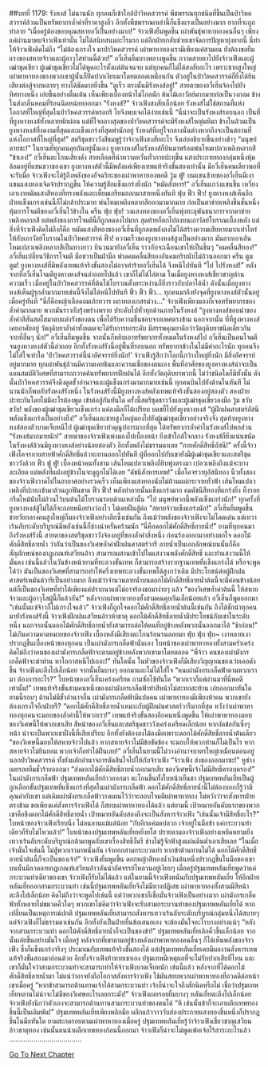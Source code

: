 ##บทที่ 1179: รังหงส์
ไม่นานนัก ทุกคนก็เข้าใกล้ป่าวิหคสวรรค์ พืชพรรณทุกชนิดที่ขึ้นเป็นป่าวิหคสวรรค์ล้วนเป็นทรัพยากรล้ำค่าที่ราคาสูงลิ่ว อีกทั้งพืชพรรณเหล่านี้ก็แข็งแรงเป็นอย่างมาก ยากที่จะถูกทำลาย
“เมื่อครู่ต้องขอบคุณสหายอวี๋เป็นอย่างมาก!”
จ้าวเฟิงยิ้มพูดขึ้น
เผ่าพันธุ์พาหาทองคนอื่นๆ เพียงแค่ผ่านมาพบจ้าวเฟิงเท่านั้น ไม่ได้สนิทสนมอะไรมาก แต่อีกฝ่ายกลับช่วยเขาจัดการปัญหายุ่งยากนี้ นี่ทำให้จ้าวเฟิงคิดไม่ถึง
“ไม่ต้องเกรงใจ มาป่าวิหคสวรรค์ เผ่าพาหาทองเรามีเพียงแค่สามคน ยังต้องขอยืมแรงของสหายจ้าวและผู้อาวุโสท่านนี้ด้วย!”
อวี๋เฮิ่นยิ้มบางพลางพูดขึ้น กวาดสายตาไปยังจ้าวเฟิงและผู้เฒ่าชุดเขียว
ผู้เฒ่าชุดเขียวไม่ได้พูดอะไรตั้งแต่ต้นจนจบ แต่ทุกคนก็ไม่ได้สงสัยอะไร เพราะชายสูงใหญ่เผ่าพาหาทองของพวกเขาผู้นั้นก็ปิดปากเงียบมาโดยตลอดเหมือนกัน
ตัวอยู่ในป่าวิหคสวรรค์ก็ยิ่งได้ยินเสียงต่อสู้จากหลายๆ ทางได้ชัดมากยิ่งขึ้น
“ดูเร็ว ตรงนั้นมีรังหงส์อยู่!”
สายตาของอวี๋เฮิ่นจ้องไปยังทิศทางหนึ่ง เอ่ยขึ้นอย่างตื่นเต้น
เห็นเพียงเบื้องหน้าไม่ไกลนัก ต้นไม้เถาวัลย์มากมายก่อเป็นวงกลม ข้างในส่งกลิ่นหอมที่ร้อนนิดหน่อยออกมา
“รังหงส์?”
จ้าวเฟิงสงสัยเล็กน้อย รังหงส์ไม่ใช่สถานที่แห่งโอกาสที่ใหญ่ที่สุดในป่าวิหคสวรรค์หรอกรึ ไยจึงพบเจอได้ง่ายเช่นนี้
“นี่น่าจะเป็นรังหงส์รอบนอก เป็นที่ที่ยูงหางหงส์ทั้งหลายพักผ่อน แต่ที่ใจกลางสุดของป่าวิหคสวรรค์จะมีรังหงส์ใหญ่มหึมา ข้างในล้วนเป็นยูงหางหงส์ที่งดงามที่สุดและแข็งแกร่งที่สุดพำนักอยู่ รังหงส์ที่อยู่ใจกลางนั่นต่างหากถึงจะเป็นสถานที่แห่งโอกาสที่ใหญ่ที่สุด!”
สตรีชุดชาววังสีชมพูรู้ว่าจ้าวเฟิงสงสัยอะไร จึงเอ่ยอธิบายขึ้นอย่างช้าๆ
“มนุษย์ ตายซะ!”
ในยามที่ทุกคนคุยกันอยู่นั้นเอง ยูงหางหงส์ในรังหงส์ก็บินมาพร้อมพ่นไหมเปลวเพลิงหลากสี
“ข้าเอง!”
อวี๋เฮิ่นตะโกนเสียงดัง สายเลือดที่น่าหวาดหวั่นทั่วกายปะทุขึ้น แสงประกายทองกลุ่มหนึ่งหุ้มล้อมอยู่ที่แขนขวาของเขา
ยูงหางหงส์ตัวนี้มีพลังแค่เพียงเทพแท้จริงขั้นสองเท่านั้น มีอวี๋เฮิ่นคนเดียวพอที่จะรับมือ จ้าวเฟิงจะได้รู้ถึงพลังของอัจฉริยะของเผ่าพาหาทองพอดี
วู้ม ฟู่!
บนแขนซ้ายของอวี๋เฮิ่นมีเงาแขนแสงทองเจิดจ้าปรากฏขึ้น ให้ความรู้สึกแข็งแกร่งยิ่งนัก
“หมัดสังหาร!”
อวี๋เฮิ่นแกว่งแขนขึ้น เหวี่ยงเอาเงาหมัดแสงสีทองที่ทรงพลังและเหี้ยมเกรียมออกมาสายหนึ่งทันที
ฟุ่บ ฟิ้ว ฟิ้ว!
ยูงหางหงส์เห็นอีกฝ่ายแข็งแกรงเช่นนี้ก็ไม่กล้าประมาท พ่นไหมเพลิงหลากสีออกมามากมาย ก่อเป็นตาข่ายเพลิงขึ้นชั้นหนึ่ง หุ้มการโจมตีของอวี๋เฮิ่นไว้ข้างใน
ครืน ฟุ่บ ฟุ่บ!
วงแสงทองของอวี๋เฮิ่นพุ่งทะลุพันธนาการจากตาข่ายเพลิงหลากสี แต่พลังของการโจมตีนี้ก็ถูกลดลงไปมาก สุดท้ายก็ตกไปลงบนเถาวัลย์โบราณเบื้องหลัง
แต่สิ่งที่จ้าวเฟิงคิดไม่ถึงก็คือ หมัดแสงสีทองของอวี๋เฮิ่นที่ถูกลดพลังลงไม่ได้สร้างความเสียหายมากเท่าไหร่ให้กับเถาวัลย์โบราณในป่าวิหคสวรรค์
ฟิ้ว!
ความเร็วของยูงหางหงส์สูงเป็นอย่างมาก มันลากเอาเส้นไหมเปลวเพลิงหลากสีเป็นทางยาว บินวนมายังอวี๋เฮิ่น ราวกับจะเฉือนเขาให้เป็นชิ้นๆ
“คมคลื่นสีทอง!”
อวี๋เฮิ่นเปลี่ยนวิธีการโจมตี มือขวาเป็นฝ่ามือ ฟาดคมคลื่นสีทองอันคมกริบนับไม่ถ้วนออกมา
ครืน ตูม ตูม!
ยูงหางหงส์ที่มีพลังเทพแท้จริงขั้นสองไม่อาจทำร้ายอวี๋เฮิ่นได้ จึงหนีไปทันที
“ไป ไปรังหงส์!”
หลังจากที่อวี๋เฮิ่นโจมตียูงหางหงส์จนล่าถอยไปแล้ว เขาก็ไม่ได้ไล่ตาม
ในเมื่อยูงหางหงส์เชี่ยวชาญด้านความเร็ว เมื่ออยู่ในป่าวิหคสวรรค์ที่ต้นไม้โบราณตั้งตระหง่านก็ยิ่งราวกับปลาได้น้ำ ดังนั้นเมื่อยูงหางหงส์เห็นผู้รุกล้ำมากมายเช่นนี้จึงไม่ได้หนีไปทันที
ฟิ้ว ฟิ้ว ฟิ้ว…
ทุกคนมาถึงยังจุดที่ยูงหางหงส์ตัวนั้นอยู่เมื่อครู่ทันที
“นี่ก็คือหญ้าเลือดลมเก้าทวาร ผกาทองเกสรม่วง…”
จ้าวเฟิงเพียงมองก็เจอทรัพยากรของล้ำค่ามากมาย พวกมันราวกับรุ้งพร่างพราย ประดับไปทั่วทุกด้านภายในรังหงส์
“ยูงหางหงส์ชอบนำของล้ำค่าสีสันสดใสมาตบแต่งรังของตน เพื่อได้รับความชื่นชอบจากเพศตรงข้าม นอกจากนั้น ที่ที่ยูงหางหงส์เคยอาศัยอยู่ วัตถุดิบยาล้ำค่าทั้งหมดจะได้รับการยกระดับ มีสรรพคุณยาดีกว่าวัตถุดิบยาชนิดเดียวกันจากที่อื่นๆ นัก!”
อวี๋เฮิ่นยิ้มพูดขึ้น จากนั้นก็หยิบเอาทรัพยากรทั้งหมดในรังหงส์ไป
อวี๋เฮิ่นเป็นคนโจมตีจนยูงหางหงส์ตัวนี้ล่าถอย อีกทั้งรังหงส์รังนี้อยู่พื้นที่รอบนอก ทรัพยากรข้างในไม่มีค่าอะไรนัก ทุกคนจึงไม่ใส่ใจเท่าใด
‘ป่าวิหคสวรรค์นี้น่าอัศจรรย์ยิ่งนัก!’
จ้าวเฟิงรู้สึกว่าโลกนี้กว้างใหญ่ยิ่งนัก มีสิ่งอัศจรรย์อยู่มากมาย ทุกเผ่าพันธุ์ล้วนมีความเคยชินและความเชื่อของตนเอง
พื้นที่อาศัยของยูงหางหงส์น่าจะเป็นแดนสมบัติวิเศษที่สามารถกวาดค้นทรัพยากรฝึกฝนได้ อีกทั้งวัตถุดิบยาพวกนี้ ไม่ว่าชนิดใดก็มีทั้งนั้น ดังนั้นป่าวิหคสวรรค์จึงดึงดูดขั้วอำนาจและผู้แข็งแกร่งมามากมายเช่นนี้
ทุกคนบินไปยังด้านในทันที ไม่นานนักก็พบกับรังหงส์รังหนึ่ง ในรังหงส์รังนี้มียูงหางหงส์พลังเทพแท้จริงขั้นสองอยู่สองตัว
สองฝ่ายปะทะกันโดยไม่มีอะไรต้องพูด เข้าต่อสู้กันทันใด ครั้งนี้สตรีชุดชาววังและผู้เฒ่าชุดเขียวลงมือ
วู้ม ขวับ ขวับ!
พลังของผู้เฒ่าชุดเขียวแข็งแกร่ง แค่ลงมือก็ได้เปรียบ บดขยี้ไปยังยูงหางหงส์
“ผู้ฝึกฝนศาสตร์อัสนี พลังแข็งแกร่งเป็นอย่างยิ่ง!”
อวี๋เฮิ่นและชายสูงใหญ่มองไปยังผู้เฒ่าชุดเขียวอย่างจริงจัง
สุดท้ายยูงหางหงส์สองตัวบาดเจ็บหนีไป ผู้เฒ่าชุดเขียวทำคุณูปการมากที่สุด ได้ทรัพยากรล้ำค่าในรังหงส์ไปหกส่วน
“รังหงส์มากมายนัก!”
สายตาของจ้าวเฟิงเพ่งมองไปเบื้องหน้า
ยิ่งเข้าใกล้ใจกลาง รังหงส์ก็ยิ่งแน่นขนัด ในรังหงส์ล้วนมียูงหางหงส์อย่างน้อยสองตัว อีกทั้งพลังไม่ธรรมดาเลย
“กายศักดิ์สิทธิ์อัสนี!”
ครั้งนี้จ้าวเฟิงโคจรกายสายฟ้าศักดิ์สิทธิ์แล้วทะยานออกไปทันที ผู้ที่ออกไปกับเขายังมีผู้เฒ่าชุดเขียวและสตรีชุดชาววังด้วย
ฟิ้ว ฟู่ ฟู่!
เบื้องหน้าคนทั้งสาม เส้นไหมเปลวเพลิงถี่ยิบพุ่งตรงมา เปลวเพลิงถึงแม้จะบางละเอียด แต่พลังที่แฝงอยู่ข้างในจะดูถูกไม่ได้เลย
“ดัชนีสังหารเทพ!”
เมื่อโคจรวายุอัสนีทอง นิ้วทั้งสองของจ้าวเฟิงวาดไปในอากาศอย่างรวดเร็ว เห็นเพียงแสงทองนับไม่ถ้วนแผ่กระจายทั่วฟ้า เส้นไหมเปลวเพลิงที่ปะทะเข้ามาล้วนถูกฟันขาด
ฟิ้ว ฟิ้ว!
พลังทำลายนั้นแข็งแกร่งมาก คมดัชนีสีทองที่แกร่งยิ่ง ทิ้งรอยกรีดไหม้นับไม่ถ้วนไว้บนต้นไม้โบราณรอบด้านเหล่านั้น
“ไป มนุษย์พวกนี้พลังแข็งแกร่งนัก!”
ทุกครั้งที่ยูงหางหงส์สู้ไม่ได้ก็จะถอยหนีอย่างว่องไว ไม่เคยฝืนสู้ต่อ
“สหายจ้าวแข็งแกร่งนัก!”
อวี๋เฮิ่นยิ้มพูดขึ้น ชายวัยกลางคนสูงใหญ่ก็มองจ้าวเฟิงอย่างลึกซึ้งเช่นกัน
ถึงแม้ว่าพลังของจ้าวเฟิงจะไม่โดดเด่น แต่เทวาเร้นลับระดับบริบูรณ์มีพลังเช่นนี้ก็ช่างน่าครั่นคร้ามนัก
“นี่คือดอกไม้ศักดิ์สิทธิ์ลายน้ำ!”
ยามที่ทุกคนมาถึงรังหงส์รังนี้ สายตาของสตรีชุดชาววังจ้องอยู่ที่ของล้ำค่าสิ่งหนึ่ง ก่อนร้องออกมาอย่างตกใจ
ดอกไม้ศักดิ์สิทธิ์ลายน้ำ ว่ากันว่าเป็นของวิเศษล้ำค่าฝึกฝนศาสตร์วารี ลายน้ำเป็นเอกลักษณ์บนนั้นก็คือสัญลักษณ์ของกฎเกณฑ์เสวียนอ้าว สามารถผสานเข้าไปในแสงวนพลังศักดิ์สิทธิ์ และทำแสงวนนี้ให้มั่นคง เช่นนี้แล้วในวันข้างหน้ายามที่ทะลวงขั้นเทพ ก็สามารถสร้างรากฐานเทพที่แข็งแกร่งได้ หรือจะพูดได้ว่า มันเป็นของวิเศษที่สามารถทำให้ครึ่งเทพทะลวงขั้นเทพได้สูงกว่าเดิม มีประโยชน์ต่อผู้ฝึกฝนศาสตร์เหมันต์วารีเป็นอย่างมาก
ถึงแม้ว่าจำนวนลายน้ำบนดอกไม้ศักดิ์สิทธิ์ลายน้ำต้นนี้จะมีค่อนข้างน้อย แต่ก็เป็นของวิเศษที่ทำได้เพียงแค่ปราถนาแต่ไม่อาจร้องขอมาง่ายๆ แล้ว
“ของวิเศษล้ำค่าต้นนี้ ให้สหายจ้าวและผู้อาวุโสผู้นี้ก็แล้วกัน!”
หลังจากเผ่าพาหาทองทั้งสามคนคุยกันเล็กน้อยแล้ว อวี๋เฮิ่นก็พูดออกมา
“เช่นนั้นแซ่จ้าวก็ไม่เกรงใจแล้ว”
จ้าวเฟิงก็ถูกใจดอกไม้ศักดิ์สิทธิ์ลายน้ำต้นนี้เช่นกัน ถึงได้ชักนำทุกคนมายังรังหงส์รังนี้
จ้าวเฟิงฝึกฝนเสวียนอ้าวห้าธาตุ ดอกไม้ศักดิ์สิทธิ์ลายน้ำมีประโยชน์กับเขาในระดับหนึ่ง นอกจากนั้นดอกไม้ศักดิ์สิทธิ์ลายน้ำยังสามารถล่อให้คนที่อยู่ข้างหลังพวกนั้นออกมาได้
“ช้าก่อน!”
ไม่เกินความคาดหมายของจ้าวเฟิง เบื้องหลังมีเสียงตะโกนร้อนรนลอยมา
ฟุ่บ ฟุ่บ ฟุ่บ~
เงาหลายเงาปรากฏขึ้นเบื้องหน้าของทุกคน เป็นเผ่ามังกรเกล็ดฟ้านั่นเอง
ใบหน้าของเผ่าพาหาทองทั้งสามคร่ำเคร่ง คิดไม่ถึงว่าคนของเผ่ามังกรเกล็ดฟ้าจะตามอยู่ข้างหลังพวกเขามาโดยตลอด
“พี่จ้าว คนของเผ่ามังกรเกล็ดฟ้าจะฆ่าท่าน หาโอกาสหนีไปเถอะ!”
ทันใดนั้น ในหัวของจ้าวเฟิงก็มีเสียงวิญญาณของเว่ยเคอดังขึ้น
จ้าวเฟิงตะลึงไปเล็กน้อย จากนั้นยิ้มบางๆ ออกมาและไม่ได้ใส่ใจ
“คนเผ่ามังกรเกล็ดฟ้าตามพวกเรามา ต้องการอะไร?”
ใบหน้าของอวี๋เฮิ่นเคร่งเครียด ถามซักไซ้ทันใด
“พวกเราก็แค่ผ่านมาที่นี่พอดีเท่านั้น!”
เทพแท้จริงขั้นสามคนหนึ่งของเผ่ามังกรเกล็ดฟ้าทำสีหน้าไม่สะทกสะท้าน เอ่ยออกมาทันใด
ยามนี้รอบๆ ด้านไม่มีขั้วอำนาจอื่น เผ่ามังกรเกล็ดฟ้ามีแปดคน เผ่าพาหาทองมีเพียงห้าคน พวกเขายังต้องเกรงใจอีกฝ่ายรึ?
“ดอกไม้ศักดิ์สิทธิ์ลายน้ำเหมาะกับผู้ฝึกฝนศาสตร์วารีมากที่สุด หวังว่าเผ่าพาหาทองทุกคนจะมอบของล้ำค่านี้ให้พวกเรา!”
เทพแท้จริงขั้นสองอีกคนหนึ่งพูดขึ้น ให้เผ่าพาหาทองมอบของวิเศษนี้ให้พวกเขาเสีย
สีหน้าของอวี๋เฮิ่นและสตรีชุดชาววังเคร่งเครียดเล็กน้อย หากงัดข้อกันซึ่งๆ หน้า น่าจะเป็นพวกเขาฝั่งนี้ที่เสียเปรียบ อีกทั้งยังต้องลงไม้ลงมือเพราะดอกไม้ศักดิ์สิทธิ์ลายน้ำต้นเดียว
“ของวิเศษนี้มอบให้สหายจ้าวไปแล้ว หากสหายจ้าวไม่มีข้อขัดข้อง จะมอบให้พวกท่านก็ไม่เป็นไร หากสหายจ้าวไม่ยินยอม พวกเจ้าก็อย่าได้ฝืนเลย!”
อวี๋เฮิ่นในยามนี้ไม่วางอำนาจบาตรใหญ่เหมือนตอนอยู่นอกป่าวิหคสวรรค์ ทั้งยังผลักอำนาจการตัดสินใจไปให้กับจ้าวเฟิง
“จ้าวเฟิง ส่งของออกมาซะ!”
หูซ่างเผยรอยยิ้มชั่วร้ายออกมา
“ส่งดอกไม้ศักดิ์สิทธิ์ลายน้ำออกมาเสีย ของวิเศษนี้เจ้าไม่มีสิทธิ์ครอบครอง!”
ในเผ่ามังกรเกล็ดฟ้า ปฐมเทพหลันเยี่ยก้าวออกมา ตะโกนขึ้นทั้งใบหน้าเย็นชา
ปฐมเทพหลันเยี่ยเป็นผู้ถูกเลือกขั้นปฐมเทพที่แข็งแกร่งที่สุดในเผ่ามังกรเกล็ดฟ้า ดอกไม้ศักดิ์สิทธิ์ลายน้ำนี้ไม่ต้องบอกก็รู้ว่ามีคุณค่ากับเขา
แต่เดิมเผ่ามังกรเกล็ดฟ้าวางแผนไว้ว่าจะลอบโจมตีเผ่าพาหาทอง ไม่หวังว่าจะสังหารฝ่ายตรงข้าม ขอเพียงแค่สังหารจ้าวเฟิงได้ ก็สยบเผ่าพาหาทองได้แล้ว
แต่ยามนี้ เป้าหมายอันดับแรกของพวกเขาคือชิงดอกไม้ศักดิ์สิทธิ์ลายน้ำ เป้าหมายอันดับสองถึงจะเป็นสังหารจ้าวเฟิง
“เช่นนั้นเจ้ามีสิทธิ์อะไร?”
ใบหน้าของจ้าวเฟิงเรียบนิ่ง ไม่ลนลานแม้แต่น้อย
“กับอีกแค่มดปลวก เจ้าอยู่ในมือข้า แค่กระบวนท่าเดียวก็รับไม่ไหวแล้ว!”
ใบหน้าของปฐมเทพหลันเยี่ยหยิ่งยโส ปรายตามองจ้าวเฟิงอย่างเหยีดหยามยิ่ง เทวาเร้นลับระดับบริบูรณ์กล้ามาพูดกับเขาเรื่องสิทธิ์งั้นรึ ช่างไม่รู้จักฟ้าสูงแผ่นดินต่ำเอาเสียเลย
“ในเมื่อเจ้ามั่นใจเช่นนี้ ไม่สู้พวกเรามาพนันกัน เจ้าออกสามกระบวนท่า หากข้าต้านทานไม่ได้ ดอกไม้ศักดิ์สิทธิ์ลายน้ำต้นนี้ก็จะเป็นของเจ้า!”
จ้าวเฟิงยิ้มพูดขึ้น ดอกหญ้าสีทองน้ำเงินต้นหนึ่งปรากฏขึ้นในมือของเขา บนนั้นมีลวดลายกฎเกณฑ์เสวียนอ้าวอันน่าอัศจรรย์ไหลวนอยู่เงียบๆ
เมื่อครู่ปฐมเทพหลันเยี่ยพูดว่าแค่กระบวนท่าเดียวของเขา จ้าวเฟิงก็รับไม่ได้แล้ว แต่ในยามนี้จ้าวเฟิงพนันกับปฐมเทพหลันเยี่ย ให้อีกฝ่ายหลันเยี่ยออกสามกระบวนท่า เช่นนี้ปฐมเทพหลันเยี่ยจึงไม่มีทางปฏิเสธ
เผ่าพาหาทองทั้งสามมีสีหน้าตะลึงไปเล็กน้อย คิดไม่ถึงว่าจะพูดไปเช่นนี้ แต่ว่าพวกเขาก็เชื่อมั่นจ้าวเฟิงเป็นอย่างมาก
เผ่ามังกรเกล็ดฟ้าทั้งหลายไม่ขมวดคิ้วใดๆ พวกเขาไม่คิดว่าจ้าวเฟิงจะรับสามกระบวนท่าของปฐมเทพหลันเยี่ยได้ หากเปลี่ยนเป็นเหตุการณ์ปกติ ปฐมเทพหลันเยี่ยสามารถสังหารเทวาเร้นลับระดับบริบูรณ์กลุ่มหนึ่งได้สบายๆ แต่จ้าวเฟิงก็ไม่ธรรมดาเช่นกัน อีกทั้งยังเป็นฝ่ายยื่นข้อเสนอเอง จะต้องมั่นใจอะไรบางอย่างแน่ๆ
“หลังจากสามกระบวนท่า ดอกไม้ศักดิ์สิทธิ์ลายน้ำก็จะเป็นของข้า!”
ปฐมเทพหลันเยี่ยเลิกคิ้วขึ้นเล็กน้อย จากนั้นเอ่ยขึ้นอย่างมั่นใจ
เมื่อครู่ หลังจากที่เขาตามอยู่ข้างหลังเผ่าพาหาทองคนอื่นๆ ก็ได้เห็นพลังของจ้าวเฟิง ซึ่งก็แข็งแกร่งจริงๆ ประมาณกับเทพแท้จริงขั้นสองได้ แต่ปฐมเทพหลันเยี่ยเคยมีผลงานสังหารเทพแท้จริงขั้นสองมาก่อนด้วย
อีกทั้งจ้าวเฟิงท้าทายเขาเอง ปฐมเทพมีเหตุผลที่จะไม่รับปากเสียที่ไหน และเขาก็มั่นใจว่าสามกระบวนท่าจะสามารถทำให้จ้าวเฟิงบาดเจ็บหนัก เช่นนี้แล้ว หลังจากที่ได้ดอกไม้ศักดิ์สิทธิ์ลายน้ำมา ไม่แน่ว่าอาจยังถือโอกาสสังหารจ้าวเฟิง ใช้มันสยบพวกเผ่าพาหาทองที่อวดดีต่อหน้าเขาเมื่อครู่
“หากข้าสามารถต้านทานเจ้าได้สามกระบวนท่า เจ้าก็น่าจะใจถึงสักนิดหรือไม่ เชื่อว่าปฐมเทพเยี่ยหลานไม่น่าจะไม่มีของวิเศษอะไรเลยกระมัง!”
จ้าวเฟิงเผยรอยยิ้มบางๆ
หลันเยี่ยตะลึงไปเล็กน้อย จ้าวเฟิงยังนึกว่าตัวเองจะสามารถต้านทานสามกระบวนท่าของตนได้
“หึ เช่นนั้นข้าก็จะเอาผลึกเทพทองชิ้นนี้เป็นเดิมพัน!”
ปฐมเทพหลันเยี่ยเพียงพลิกมือ ผลึกแก้ววาววับส่องประกายแสงทองชิ้นหนึ่งก็ปรากฏขึ้นในมือทันใด
ยามสะกดรอยตามเผ่าพาหาทองเมื่อครู่ ปฐมเทพหลันเยี่ยรู้ว่าจ้าวเฟิงเชี่ยวชาญเสวียนอ้าวธาตุทอง เช่นนั้นตนนำผลึกเทพทองก้อนนี้ออกมา จ้าวเฟิงก็น่าจะไม่พูดเพ้อเจ้อไร้สาระอะไรแล้ว
………………………………


[Go To Next Chapter]( ./36.md)